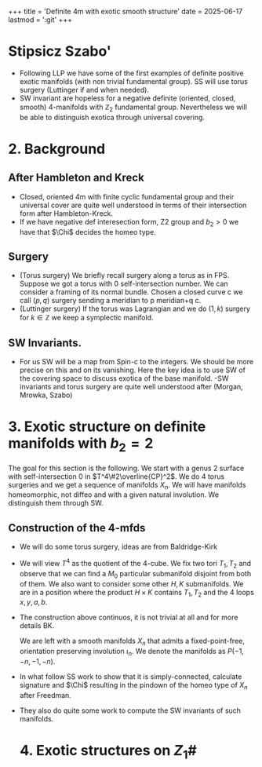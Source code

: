 +++
title = 'Definite 4m with exotic smooth structure'
date = 2025-06-17
lastmod = ':git'
+++


# Stipsicz Szabo'

- Following LLP we have some of the first examples of definite positive exotic manifolds (with non trivial fundamental group). SS will use torus surgery (Luttinger if and when needed). 
- SW invariant are hopeless for a negative definite (oriented, closed, smooth) 4-manifolds with $\mathbb{Z}_2$ fundamental group. Nevertheless we will be able to distinguish exotica through universal covering.

# 2. Background 

## After Hambleton and Kreck

- Closed, oriented 4m with finite cyclic fundamental group and their universal cover are quite well understood in terms of their intersection form after Hambleton-Kreck.
- If we have negative def interesection form, Z2 group and $b_2>0$ we have that $\Chi$ decides the homeo type.

##  Surgery

- (Torus surgery) We briefly recall surgery along a torus as in FPS. Suppose we got a torus with 0 self-intersection number. We can consider a framing of its normal bundle. Chosen a closed curve c we call $(p,q)$ surgery sending a meridian to p meridian+q c.
- (Luttinger surgery) If the torus was Lagrangian and we do $(1,k)$ surgery for $k\in\mathbb{Z}$ we keep a symplectic manifold.  

## SW Invariants.
- For us SW will be a map from Spin-c to the integers. We should be more precise on this and on its vanishing. Here the key idea is to use SW of the covering space to discuss exotica of the base manifold.
-SW invariants and torus surgery are quite well understood after (Morgan, Mrowka, Szabo)

# 3. Exotic structure on definite manifolds with $b_2=2$ 

 The goal for this section is the following. We start with a genus 2 surface with self-intersection 0 in $T^4\#2\overline{CP}^2$. We do 4 torus surgeries and we get a sequence of manifolds $X_n$. We will have manifolds homeomorphic, not diffeo and with a given natural involution. We distinguish them through SW. 

 ## Construction of the 4-mfds 

 - We will do some torus surgery, ideas are from Baldridge-Kirk
  - We will view $T^4$ as the quotient of the 4-cube. We fix two tori $T_1, T_2$ and observe that we can find a $M_0$ particular submanifold disjoint from both of them. We also want to consider some other $H,K$ submanifolds. We are in a position where the product $H\times K$ contains $T_1, T_2$ and the 4 loops $x,y,a,b.$
 - The construction above continuos, it is not trivial at all and for more details BK.

    We are left with a smooth manifolds $X_n$ that admits a fixed-point-free, orientation preserving involution $\iota_n$. We denote the manifolds as $P(-1,-n,-1,-n)$. 

  - In what follow SS work to show that it is simply-connected, calculate signature and $\Chi$ resulting in the pindown of the homeo type of $X_n$ after Freedman.
- They also do quite some work to compute the SW invariants of such manifolds. 

    # 4. Exotic structures on $Z_1\#$ 